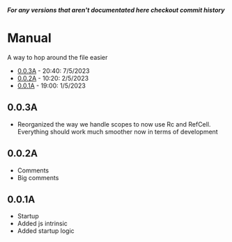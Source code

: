***For any versions that aren't documentated here checkout commit history***
# Manual
A way to hop around the file easier
   - [0.0.3A](#003a) - 20:40: 7/5/2023
   - [0.0.2A](#002a) - 10:20: 2/5/2023
   - [0.0.1A](#001a) - 19:00: 1/5/2023
## 0.0.3A
   - Reorganized the way we handle scopes to now use Rc and RefCell. Everything should work much smoother now in terms of development
## 0.0.2A 
   - Comments
   - Big comments
## 0.0.1A
   - Startup
   - Added js intrinsic
   - Added startup logic